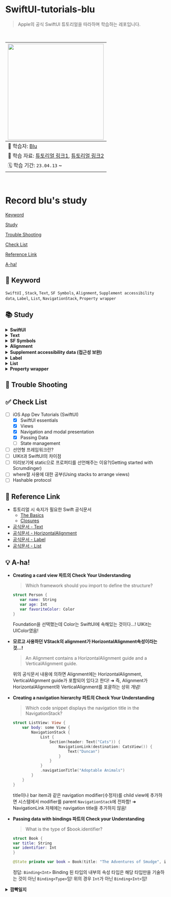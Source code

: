 # SwiftUI-tutorials-blu

> Apple의 공식 SwiftUI 튜토리얼을 따라하며 학습하는 레포입니다.

<br>

|<img src="https://avatars.githubusercontent.com/u/71758542?v=4" width=300>|
|:---|
|💙 학습자: [Blu](https://github.com/calledBlu)|
|🔗 학습 자료: [튜토리얼 링크1](https://developer.apple.com/tutorials/app-dev-training), [튜토리얼 링크2](https://developer.apple.com/tutorials/swiftui)|
|🗓️ 학습 기간: `23.04.13` ~ |

<br>

# Record blu's study

[Keyword](#-keyword)

[Study](#-study)

[Trouble Shooting](#-trouble-shooting)

[Check List](#-check-list)

[Reference Link](#-reference-link)

[A-ha!](#-a-ha)

## 🔑 Keyword
`SwiftUI` , `Stack`, `Text`, `SF Symbols`, `Alignment`, `Supplement accessibility data`, `Label`, `List`, `NavigationStack`, `Property wrapper`

## 📚 Study


<details>
    <summary><b>SwiftUI</b></summary>
<div>
    
- **SwiftUI overview**    
SwiftUI is a **declarative framework** for building apps for any Apple platform. SwiftUI provides a common API that you can use to define an app’s user interface and platform-specific behavior.    
Create apps more quickly and with fewer errors with these key SwiftUI features:    
    - **Declarative syntax**—Define which views appear onscreen - using simple Swift structures.    
    - **A compositional API**—Quickly create and iterate your user interface using built-in views and modifiers. Compose more complex views by combining simpler views.    
    - **A powerful layout system**—Easily arrange views onscreen relative to their parent views and to each other. When existing views and controls don’t suit your needs, you can draw your own.    
    - **Views that reflect app data**—Define a view’s data dependencies, and SwiftUI automatically updates the view when data changes, avoiding errors from invalid view states.    
    - **Automatic accessibility support**—SwiftUI adds basic accessibility that you’ll learn to enhance with minimal effort.    
- **나만의 언어로 정리하는 Swift는**
    - multiplatform app의 레이아웃과 액션을 구성하는 데 사용
    - declarative framework(선언형 프레임워크)
    - UIKit 는 **Event driven** 이라면 SwiftUI는 **Data driven**
    - View를 Customize 하기 위해 **수정자**로 알려진 메서드를 호출, 수정자는 새 View를 반환함, 수정자는 단일 보기에서 여러 개 사용할 수 있으며, 수정자를 연결하기 위해서는 수직으로 쌓으면 됨
- SwiftUI view file의 구조
    - View 프로토콜을 준수하며 View를 반환하는 body 속성의 단일 요구사항
        - View의 콘텐츠, 레이아웃, 동작을 설명
    - 캔버스에 표시할 해당 Viewdml preview를 정의
    
</div>
</details>

<details>
    <summary><b>Text</b></summary>
<div>
    
- `.font()` modifier(수정자)로 텍스트 크기를 조절할 수 있음
</div>
</details>

<details>
    <summary><b>SF Symbols</b></summary>
<div>
    
- System이 SF Symbols의 이미지는 font처럼 취급하여 사용자의 디바이스 설정에 따라 동적으로 확장됨
</div>
</details>

<details>
    <summary><b>Alignment</b></summary>
<div>
    
- VStack의 alignment는 HorizontalAlignment 타입
- VStack 정렬의 기본 동작은 **center**이지만 재정의하여 정렬 가능
- 일부 system은 left, right를 사용하지만 SwiftUI는 **leading, trailing 정렬을 사용하여 앱의 현지화를 용이하게 함**
- 직접 지정해주는 방법도 있지만 VStack 선택 후 Attributes inspector에서 Alignment 옵션을 사용하여 정렬을 설정할 수도 있음
- **Alignment**
        HorizontalAlignment와 VerticalAlignment를 포괄하는 상위 개념!
        ZStack에 view를 배치하거나 `overlay(alignment:content:)` 또는 `background(alignment:content:)를 사용하여 다른 view 앞이나 뒤에 view를 배치하는 경우와 같이 특정 레이아웃 컨테이너 및 수정자의 동작을 지시하는 정렬 가이드
        ![Alignment](https://docs-assets.developer.apple.com/published/09693fd98ab76356519a900fd33d9e7f/Alignment-1-iOS@2x.png)
- **HorizontalAlignment**
        VStack에서 뷰를 수직으로 배치할 때와 같이 수평으로 배치하는 방법에 대한 가이드
        ![HorizontalAlignment](https://docs-assets.developer.apple.com/published/cb8ad6030a1ebcfee545d02f406500ee/HorizontalAlignment-1-iOS@2x.png)
- **VerticalAlignment**
        HStack에 뷰를 나란히 배치하거나 GridRow를 사용하여 Grid에 뷰 행을 생성할 때와 같이 뷰를 수직으로 배칠할 때의 정렬 가이드
        ![VerticalAlignment](https://docs-assets.developer.apple.com/published/a63aa800a94319cd283176a8b21bb7af/VerticalAlignment-1-iOS@2x.png)
</div>
</details>

<details>
    <summary><b>Supplement accessibility data (접근성 보완)</b></summary>
<div>
    
- SwiftUI에는 접근성 기능이 내장되어 있음
- 약간의 추가 작업으로 접근성 지원을 받을 수 있음
- 예) Text view의 문자열 콘텐츠에 자동으로 접근 가능, 하지만 사용자의 접근성 환경을 개선하기 위해 추론된 데이터를 보완해야 할 수 있음
- `.accessibilityAddTraits()`를 사용하면 특성을 추가해서 읽어주는 것, 예시대로 `.isHeader`를 넣으면 사용한 요소와 함께 "heading"이라고 읽어주어 view 의 information architecture를 전달하는 데 도움이 됨
</div>
</details>

<details>
    <summary><b>Label</b></summary>
<div>
    
- 제목이 있는 아이콘으로 구성된 표준 레이블
- 가장 일반적인 것은 아이콘 + 레이블 조합
- `.labelStyle()` 수정자를 통해 타이틀만 보이게, 아이콘만 보이게, 둘 다 보이게 설정할 수 있음
- 기본 스타일을 수정하여 커스터마이징된 레이블 스타일을 만들 수도 있음
- 완전히 새로운 스타일을 만들고 싶은 경우 LabelStyle 프로토콜을 채택 후 LabelStyleConfiguration을 구현하면 됨
- 레이블 그룹에 공통 레이블 스타일을 적용하려면 포함된 뷰 계층 구조에 스타일을 적용하면 됨
    - TrailingIconLabelStyle.swift 파일 참고!
- icon 부분에 SF Symbol과 같은 이미지 대신 programmatically하게 view를 사용하여 레이블을 만드는 것도 가능함    
예) `Circle()` 
</div>
</details>

<details>
    <summary><b>List</b></summary>
<div>

- List를 사용하여 단순히 생성하는 경우 아래와 같은 오류가 발생함
    > Initializer 'init(_:rowContent:)' requires that 'DailyScrum' conform to 'Identifiable'
    > ➜ DailyScrum이 Identifiable을 준수해야 함!!
- 왜 내부에 들어갈 데이터 타입은 Identifiable을 준수해야 할까?
    - List의 정의부는 다음과 같음
        `@MainActor struct List<SelectionValue, Content> where SelectionValue : Hashable, Content : View`
        데이터 타입에 해당하는 SelectionValue가 Hashable을 채택하고 있기 때문!
    - 공식 튜토리얼상 컬렉션의 개별 item을 식별하는 방법이 필요하기 때문! 튜토리얼에는 모든 테스트 데이터가 다른 이름을 가지고 있으므로 해당 속성을 키 값의 경로로 사용하도록 `id: \.title`으로 설정해줌
- 튜토리얼상 테스트 데이터는 다른 이름을 가지고 있었지만 사용자가 동일한 이름으로 새 데이터를 생성하는 경우 문제가 발생함!
    - 사용자가 생성한 콘텐츠로 작업하기 위해 SelectionValue가 ID를 전달하는 identifiable 프로토콜을 준수할 수 있음
    - identifiable은 채택하면 엔티티에 대한 안정적인 식별자를 제공하기 위한 id 프로퍼티를 요구함
    - UUID()를 데이터 모델의 초기화자에 사용하면 매개변수의 기본값을 정의하기 위해 초기화자나 함수를 호출할 때 해당 매개변수를 생략할 수 있음
    
</div>
</details>
    
<details>
    <summary><b>Property wrapper</b></summary>
<div>
    
- 일반적인 프로퍼티 초기화 패턴을 캡슐화하여 속성에 동작을 효율적으로 추가하는 데 도움을 줌
- SwiftUI는 `@State` 및 `@Binding` 프로퍼티 래퍼를 사용하여 뷰가 쉽게 액세스할 수 있는 정보 소스를 유지하는 데 도움을 줌
- `State`
    - 프로퍼티를 `@State로 선언하면 view 내에서 신뢰할 수 있는 데이터 원본이 생성됨
    - 시스템은 `@State` 속성 값에 따라 달라지는 view의 모든 요소를 식별함
    - 사용자의 상호작용은 `@State` 프로퍼티를 변경할 수 있음
    - 시스템은 해당 프로퍼티애 의존하는 view를 업데이트하여 새로운 버전의 UI를 렌더링함
        - 영구적인 상태보다 **일시적인** 상태를 관리하는 데 도움이 되므로 state property를 private로 선언하는 것을 권장 (예: 버튼의 강조 표시 상태, 필터 설정, 현재 선택된 목록 등)
    - view structure에 로컬인 가변 소스를 정의하기 위한 구문
    - 그렇다면, 다른 뷰애서 동일한 데이터 소스를 사용하려면?! ➜ Binding
- `Binding`
    - `@Binding`으로 래핑하는 프로퍼티는 `@State` 프로퍼티와 같은 기존 소스와 읽기 및 쓰기 접근권한을 공유함
    - 데이터를 직접 저장하지 않는 대신 기존 정보 소스와 해당 데이터를 표시하고 업데이트하는 view 사이에 양방향 연결을 생성
    - 이 연결을 통해 데이터와 연결된 여러 보기가 동기화됨
    - 시스템은 `@State`의 데이터와 `@Binding`이 포함된 view 간에 종속성을 설정함
    - 상위/하위 view는 원본으로 정의한 프로퍼티를 읽거나 수정할 수 있음
    - binding을 사용하여 신뢰할 수 있는 단일 데이터 소스를 전파하는 패턴은 view 계층 구조에 효과적임!
    ➜ 데이터 소스의 변화를 관찰하는 코드를 별도로 작성하지 않아도 되기 때문!
    
</div>
</details>

## 🏀 Trouble Shooting

## ✅ Check List
- [ ] iOS App Dev Tutorials (SwiftUI)
    - [x] SwiftUI essentials
    - [x] Views
    - [x] Navigation and modal presentation
    - [x] Passing Data
    - [ ] State management

- [ ] 선언형 프레임워크란?
- [ ] UIKit과 SwiftUI의 차이점
- [ ] 미리보기에 static으로 프로퍼티를 선언해주는 이유?(Getting started with Scrumdinger)
- [ ] where절 사용에 대한 공부(Using stacks to arrange views)
- [ ] Hashable protocol

## 🔗 Reference Link
- 튜토리얼 시 숙지가 필요한 Swift 공식문서
    - [The Basics](https://docs.swift.org/swift-book/documentation/the-swift-programming-language/thebasics/)
    - [Closures](https://docs.swift.org/swift-book/documentation/the-swift-programming-language/closures/)
- [공식문서 - Text](https://developer.apple.com/documentation/swiftui/text/)
- [공식문서 - HorizontalAlignment](https://developer.apple.com/documentation/swiftui/horizontalalignment)
- [공식문서 - Label](https://developer.apple.com/documentation/swiftui/label)
- [공식문서 - List](https://developer.apple.com/documentation/swiftui/list/)

## 💡 A-ha!
- **Creating a card view 파트의 Check Your Understanding**
    > Which framework should you import to define the structure?
    ```swift
    struct Person {
       var name: String
       var age: Int
       var favoriteColor: Color
    }
    ```
    Foundation을 선택했는데 Color는 SwiftUI에 속해있는 것이다...! UIKit는 UIColor였음!
- **모르고 사용하던 VStack의 alignment가 HorizontalAlignment속성이라는 것...!**
    >An Alignment contains a HorizontalAlignment guide and a VerticalAlignment guide.
    
    위의 공식문서 내용에 의하면 Alignment에는 HorizontalAlignment, VerticalAlignment guide가 포함되어 있다고 한다!
    ➜ 즉, Alignment가 HorizontalAlignment와 VerticalAlignment를 포괄하는 상위 개념!
- **Creating a navigation hierarchy 파트의 Check Your Understanding**
    > Which code snippet displays the navigation title in the NavigationStack?
    ```swift
    struct ListView: View {
        var body: some View {
            NavigationStack {
                List {
                    Section(header: Text("Cats")) {
                        NavigationLink(destination: CatsView()) {
                            Text("Duncan")
                        }
                    }
                }
                .navigationTitle("Adoptable Animals")
            }
        }
    }
    ```
    title이나 bar item과 같은 navigation modifier(수정자)를 child view에 추가하면 시스템에서 modifier를 parent `NavigationStack`에 전파함!
    ➜ NavigationLink 자체에는 navigation title을 추가하지 않음!
- **Passing data with bindings 파트의 Check your Understanding**
    > What is the type of $book.identifier?
     ```swift
     struct Book {
     var title: String
     var identifier: Int
     }
    
     @State private var book = Book(title: "The Adventures of Smudge", identifier: 19237)
     ```
    정답: `Binding<Int>`
    Binding 된 타입의 내부의 속성 타입은 해당 타입만을 기술하는 것이 아닌 `Binding<Type>`임!
    위의 경우 `Int`가 아닌 `Binding<Int>`임!
    
<details>
    <summary><b>깜빡일지</b></summary>
<div>

`23.04.21`

</div>
</details>
